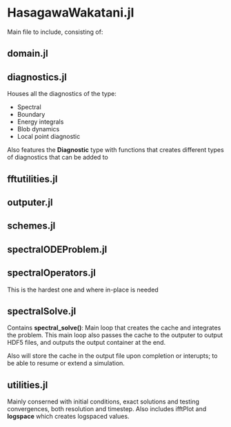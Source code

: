 # HasagawaWakatani.jl
Main file to include, consisting of:

## domain.jl 

## diagnostics.jl 
Houses all the diagnostics of the type:
* Spectral
* Boundary
* Energy integrals
* Blob dynamics
* Local point diagnostic

Also features the **Diagnostic** type with functions that creates different types of diagnostics 
that can be added to 

## fftutilities.jl

## outputer.jl

## schemes.jl

## spectralODEProblem.jl

## spectralOperators.jl
This is the hardest one and where in-place is needed

## spectralSolve.jl
Contains **spectral_solve()**:
Main loop that creates the cache and integrates the problem. This main loop also passes
the cache to the outputer to output HDF5 files, and outputs the output container at the end.

Also will store the cache in the output file upon completion or interupts; to be able to 
resume or extend a simulation.

## utilities.jl
Mainly conserned with initial conditions, exact solutions and testing convergences, both 
resolution and timestep. Also includes ifftPlot and **logspace** which creates logspaced 
values.